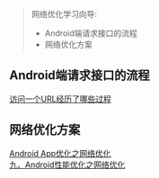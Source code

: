 > 网络优化学习向导:
>
> - Android端请求接口的流程
> - 网络优化方案

## Android端请求接口的流程  

[访问一个URL经历了哪些过程](https://blog.csdn.net/g291976422/article/details/88984859)

## 网络优化方案  

[Android App优化之网络优化](https://zhuanlan.zhihu.com/p/53689406)  
[九、Android性能优化之网络优化](https://www.jianshu.com/p/8301af3a2902)
